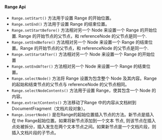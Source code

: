 #### Range Api

- ```Range.setStart()``` 方法用于设置 Range 的开始位置。
- ```Range.setEnd()``` 方法用于设置 Range 的结束位置。
- ```Range.setStartBefore()``` 方法相对另一个 Node 来设置一个 Range 的开始位置. Range 的开始节点的父节点，和 referenceNode 的父节点是同一个.
- ```Range.setEndBefore()``` 方法相对另一个 Node 来设置一个 Range 的结束位置。Range 的开始节点的父节点，和 referenceNode 的父节点是同一个.
- ```Range.setStartAfter()``` 方法相对另一个 Node 来设置一个 Range 的开始位置
- ```Range.setEndAfter()``` 方法相对另一个 Node 来设置一个 Range 的结束位置。
- ```Range.selectNode()``` 方法将 Range 设置为包含整个 Node 及其内容。Range 的起始和结束节点的父节点与 referenceNode 的父节点相同。
- ```Range.selectNodeContents()``` 方法用于设置 Range，使其包含一个 Node 的内容。
- ```Range.extractContents()``` 方法移动了Range 中的内容从文档树到DocumentFragment（文档片段对象）。
- ```Range.insertNode()``` 是在Range的起始位置插入节点的方法。新节点是插入在 the Range起始位置。如果将新节点添加到一个文本 节点, 则该节点在插入点处被拆分，插入发生在两个文本节点之间。如果新节点是一个文档片段，则插入文档片段的子节点。